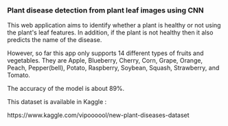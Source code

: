 <h3>Plant disease detection from plant leaf images using CNN</h3>

<p>This web application aims to identify whether a plant is healthy or not using the plant's leaf features. In addition, if the plant is not healthy then it also predicts the name of the disease.</p>
<p>However, so far this app only supports 14 different types of fruits and vegetables. They are Apple, Blueberry, Cherry, Corn, Grape, Orange, Peach, Pepper(bell), Potato, Raspberry, Soybean, Squash, Strawberry, and Tomato.</p>
<p>The accuracy of the model is about 89%.</p>
<p>This dataset is available in Kaggle :</p>
<p>https://www.kaggle.com/vipoooool/new-plant-diseases-dataset</p>
